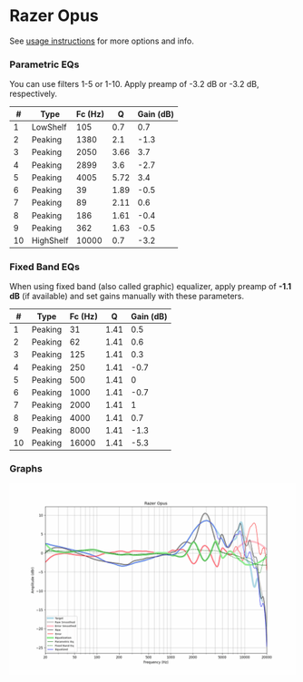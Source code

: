 # Razer Opus
See [usage instructions](https://github.com/jaakkopasanen/AutoEq#usage) for more options and info.

### Parametric EQs
You can use filters 1-5 or 1-10. Apply preamp of -3.2 dB or -3.2 dB, respectively.

|   # | Type      |   Fc (Hz) |    Q |   Gain (dB) |
|-----|-----------|-----------|------|-------------|
|   1 | LowShelf  |       105 | 0.7  |         0.7 |
|   2 | Peaking   |      1380 | 2.1  |        -1.3 |
|   3 | Peaking   |      2050 | 3.66 |         3.7 |
|   4 | Peaking   |      2899 | 3.6  |        -2.7 |
|   5 | Peaking   |      4005 | 5.72 |         3.4 |
|   6 | Peaking   |        39 | 1.89 |        -0.5 |
|   7 | Peaking   |        89 | 2.11 |         0.6 |
|   8 | Peaking   |       186 | 1.61 |        -0.4 |
|   9 | Peaking   |       362 | 1.63 |        -0.5 |
|  10 | HighShelf |     10000 | 0.7  |        -3.2 |

### Fixed Band EQs
When using fixed band (also called graphic) equalizer, apply preamp of **-1.1 dB** (if available) and set gains manually with these parameters.

|   # | Type    |   Fc (Hz) |    Q |   Gain (dB) |
|-----|---------|-----------|------|-------------|
|   1 | Peaking |        31 | 1.41 |         0.5 |
|   2 | Peaking |        62 | 1.41 |         0.6 |
|   3 | Peaking |       125 | 1.41 |         0.3 |
|   4 | Peaking |       250 | 1.41 |        -0.7 |
|   5 | Peaking |       500 | 1.41 |         0   |
|   6 | Peaking |      1000 | 1.41 |        -0.7 |
|   7 | Peaking |      2000 | 1.41 |         1   |
|   8 | Peaking |      4000 | 1.41 |         0.7 |
|   9 | Peaking |      8000 | 1.41 |        -1.3 |
|  10 | Peaking |     16000 | 1.41 |        -5.3 |

### Graphs
![](./Razer%20Opus.png)
